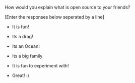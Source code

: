 How would you explain what is open source to your friends?

[Enter the responses below seperated by a line]

- It is fun!

- Its a drag!

- Its an Ocean!

- Its a big family

- It is fun to experiment with!

- Great! :)
